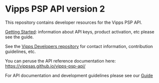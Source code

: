 # Vipps PSP API version 2

This repository contains developer resources for the Vipps PSP API.

[Getting Started](https://github.com/vippsas/vipps-developers/blob/master/vipps-getting-started.md): information about API keys, product activation, etc please see the guide.

See the [Vipps Developers repository](https://github.com/vippsas/vipps-developers)
for
contact information,
contribution guidelines,
etc.

You can peruse the API reference documentation here: https://vippsas.github.io/vipps-psp-api/

For API documentation and development guidelines please see our [Guide](https://github.com/vippsas/vipps-psp-api/blob/master/vipps-psp-api.md)

